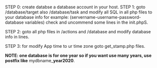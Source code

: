 STEP 0: create databse a database account in your host.
STEP 1: goto /database/target also /database/task and modify all SQL in all php files to your database info
        for example: (servername-username-password-database variables)
        check and uncommend some lines in the init.phpS.
        
        
STEP 2: goto all php files in /actions and /database and modify database info in lines.

STEP 3: for modify App time to ur time zone goto get_stamp.php files.

**NOTE: one database is for one year so if you want use many years, use postfix like** mydbname_**year2020**.
